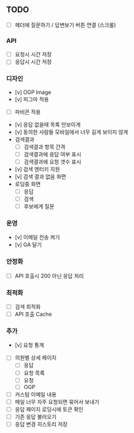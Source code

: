 

## TODO

* [ ] 헤더에 질문하기 / 답변보기 버튼 연결 (스크롤)

### API
* [ ] 요청시 시간 저장
* [ ] 응답시 시간 저장

### 디자인
* [v] OGP Image
* [v] 피그마 적용
* [ ] 파비콘 적용
* [v] 응답 없을때 목록 안보이게
* [v] 동의한 사람들 모바일에서 너무 길게 보이지 않게
* 검색결과
	* [ ] 검색결과 항목 간격
	* [ ] 검색결과에 응답 여부 표시
	* [ ] 검색결과에 요청 갯수 표시
* [v] 검색 엔터키 지원
* [v] 검색 결과 없음 화면
* 로딩중 화면
    * [ ] 응답
    * [ ] 검색
	* [ ] 후보에게 질문

### 운영
* [v] 이메일 전송 켜기
* [v] GA 달기

### 안정화
* [ ] API 호출시 200 아닌 응답 처리

### 최적화
* [ ] 검색 최적화
* [ ] API 호출 Cache

### 추가
* [v] 요청 통계
* [ ] 의원별 상세 페이지
    * [ ] 응답
	* [ ] 요청 목록
	* [ ] 요청
	* [ ] OGP
* [ ] 커스텀 이메일 내용
* [ ] 메일 너무 자주 요청되면 묶어서 보내기
* [ ] 응답 페이지 로딩시에 토큰 확인
* [ ] 기존 응답 불러오기
* [ ] 응답 변경 히스토리 저장
